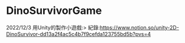 # DinoSurvivorGame
2022/12/3
用Unity的製作小遊戲:>
紀錄:https://www.notion.so/unity-2D-DinoSurvivor-dd13a2f4ac5c4b7f9cefda123755bd5b?pvs=4
